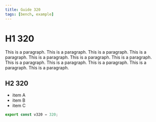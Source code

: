 ```yaml
---
title: Guide 320
tags: [bench, example]
---
```


# H1 320

This is a paragraph. This is a paragraph. This is a paragraph. This is a paragraph. This is a paragraph. This is a paragraph. This is a paragraph. This is a paragraph. This is a paragraph. This is a paragraph. This is a paragraph. This is a paragraph. 

## H2 320

- item A
- item B
- item C

```ts
export const v320 = 320;
```